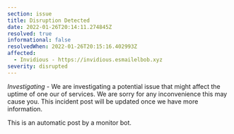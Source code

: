```yaml
---
section: issue
title: Disruption Detected
date: 2022-01-26T20:14:11.274845Z
resolved: true
informational: false
resolvedWhen: 2022-01-26T20:15:16.402993Z
affected:
  - Invidious - https://invidious.esmailelbob.xyz
severity: disrupted
---
```

*Investigating* - We are investigating a potential issue that might affect the uptime of one our of services. We are sorry for any inconvenience this may cause you. This incident post will be updated once we have more information.

This is an automatic post by a monitor bot.
        
